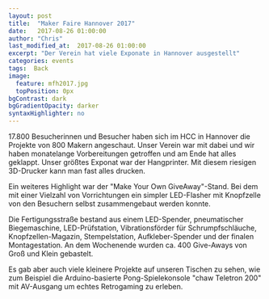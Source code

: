 ```yaml
---
layout: post
title:  "Maker Faire Hannover 2017"
date:   2017-08-26 01:00:00
author: "Chris"
last_modified_at:  2017-08-26 01:00:00
excerpt: "Der Verein hat viele Exponate in Hannover ausgestellt"
categories: events
tags:  Back
image:
  feature: mfh2017.jpg
  topPosition: 0px
bgContrast: dark
bgGradientOpacity: darker
syntaxHighlighter: no
---
```

17.800 Besucherinnen und Besucher haben sich im HCC in Hannover die Projekte von 800 Makern angeschaut. Unser Verein war mit dabei und wir haben monatelange Vorbereitungen getroffen und am Ende hat alles geklappt. Unser größtes Exponat war der Hangprinter. Mit diesem riesigen 3D-Drucker kann man fast alles drucken.

<div class="img img--fullContainer img--14xLeading" style="background-image: url({{ site.baseurl_posts_img }}WP_20170826_18_11_40_Pro.jpg);"></div>

Ein weiteres Highlight war der "Make Your Own GiveAway"-Stand. Bei dem mit einer Vielzahl von Vorrichtungen ein simpler LED-Flasher mit Knopfzelle von den Besuchern selbst zusammengebaut werden konnte.
<div class="img img--fullContainer img--14xLeading" style="background-image: url({{ site.baseurl_posts_img }}WP_20170826_18_11_28_Pro.jpg);"></div>
Die Fertigungsstraße bestand aus einem LED-Spender, pneumatischer Biegemaschine, LED-Prüfstation, Vibrationsförder für Schrumpfschläuche, Knopfzellen-Magazin, Stempelstation, Aufkleber-Spender und der finalen Montagestation. An dem Wochenende wurden ca. 400 Give-Aways von Groß und Klein gebastelt.
<div class="img img--fullContainer img--14xLeading" style="background-image: url({{ site.baseurl_posts_img }}LED-Flasher-Stationen.jpg);"></div>

Es gab aber auch viele kleinere Projekte auf unseren Tischen zu sehen, wie zum Beispiel die Arduino-basierte Pong-Spielekonsole "chaw Teletron 200" mit AV-Ausgang um echtes Retrogaming zu erleben.
<div class="img img--fullContainer img--14xLeading" style="background-image: url({{ site.baseurl_posts_img }}LED-Flasher2.jpg);"></div>
